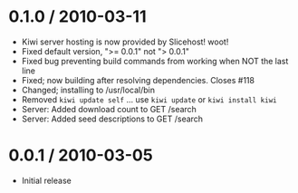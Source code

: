 
0.1.0 / 2010-03-11
==================

  * Kiwi server hosting is now provided by Slicehost! woot!
  * Fixed default version, ">= 0.0.1" not "> 0.0.1"
  * Fixed bug preventing build commands from working when NOT the last line
  * Fixed; now building after resolving dependencies. Closes #118
  * Changed; installing to /usr/local/bin
  * Removed `kiwi update self` ... use `kiwi update` or `kiwi install kiwi`
  * Server: Added download count to GET /search
  * Server: Added seed descriptions to GET /search

0.0.1 / 2010-03-05
==================

  * Initial release
